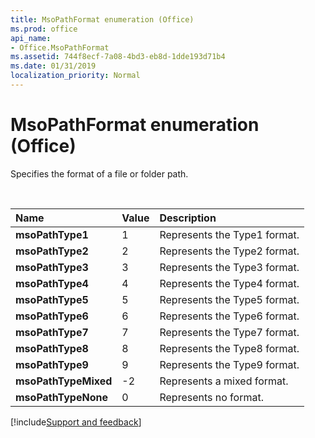 ```yaml
---
title: MsoPathFormat enumeration (Office)
ms.prod: office
api_name:
- Office.MsoPathFormat
ms.assetid: 744f8ecf-7a08-4bd3-eb8d-1dde193d71b4
ms.date: 01/31/2019
localization_priority: Normal
---
```



# MsoPathFormat enumeration (Office)

Specifies the format of a file or folder path.

<br/>

|Name|Value|Description|
|:-----|:-----|:-----|
|**msoPathType1**|1|Represents the Type1 format.|
|**msoPathType2**|2|Represents the Type2 format.|
|**msoPathType3**|3|Represents the Type3 format.|
|**msoPathType4**|4|Represents the Type4 format.|
|**msoPathType5**|5|Represents the Type5 format.|
|**msoPathType6**|6|Represents the Type6 format.|
|**msoPathType7**|7|Represents the Type7 format.|
|**msoPathType8**|8|Represents the Type8 format.|
|**msoPathType9**|9|Represents the Type9 format.|
|**msoPathTypeMixed**|-2|Represents a mixed format.|
|**msoPathTypeNone**|0|Represents no format.|

[!include[Support and feedback](~/includes/feedback-boilerplate.md)]